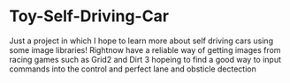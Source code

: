 # Toy-Self-Driving-Car
Just a  project in which I hope to learn more about  self driving cars using some image libraries!
Rightnow have a reliable way of getting images from racing games such as Grid2 and Dirt 3 hopeing to find a good way to input commands into the control and perfect lane and obsticle dectection
